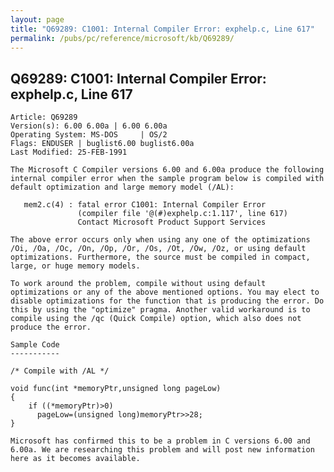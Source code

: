```yaml
---
layout: page
title: "Q69289: C1001: Internal Compiler Error: exphelp.c, Line 617"
permalink: /pubs/pc/reference/microsoft/kb/Q69289/
---
```


## Q69289: C1001: Internal Compiler Error: exphelp.c, Line 617

	Article: Q69289
	Version(s): 6.00 6.00a | 6.00 6.00a
	Operating System: MS-DOS     | OS/2
	Flags: ENDUSER | buglist6.00 buglist6.00a
	Last Modified: 25-FEB-1991
	
	The Microsoft C Compiler versions 6.00 and 6.00a produce the following
	internal compiler error when the sample program below is compiled with
	default optimization and large memory model (/AL):
	
	   mem2.c(4) : fatal error C1001: Internal Compiler Error
	               (compiler file '@(#)exphelp.c:1.117', line 617)
	               Contact Microsoft Product Support Services
	
	The above error occurs only when using any one of the optimizations
	/Oi, /Oa, /Oc, /On, /Op, /Or, /Os, /Ot, /Ow, /Oz, or using default
	optimizations. Furthermore, the source must be compiled in compact,
	large, or huge memory models.
	
	To work around the problem, compile without using default
	optimizations or any of the above mentioned options. You may elect to
	disable optimizations for the function that is producing the error. Do
	this by using the "optimize" pragma. Another valid workaround is to
	compile using the /qc (Quick Compile) option, which also does not
	produce the error.
	
	Sample Code
	-----------
	
	/* Compile with /AL */
	
	void func(int *memoryPtr,unsigned long pageLow)
	{
	    if ((*memoryPtr)>0)
	      pageLow=(unsigned long)memoryPtr>>28;
	}
	
	Microsoft has confirmed this to be a problem in C versions 6.00 and
	6.00a. We are researching this problem and will post new information
	here as it becomes available.
